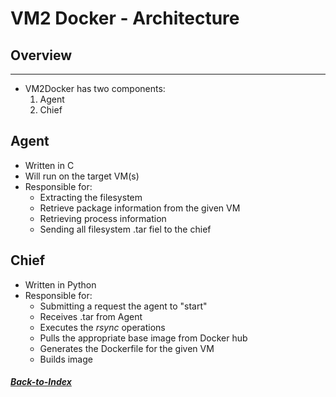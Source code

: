 
# VM2 Docker - Architecture

## Overview
---
- VM2Docker has two components:
    1. Agent
    2. Chief

## Agent
- Written in C
- Will run on the target VM(s)
- Responsible for:
    - Extracting the filesystem
    - Retrieve package information from the given VM
    - Retrieving process information
    - Sending all filesystem .tar fiel to the chief

## Chief
- Written in Python
- Responsible for:
    - Submitting a request the agent to "start"
    - Receives .tar from Agent
    - Executes the *rsync* operations
    - Pulls the appropriate base image from Docker hub
    - Generates the Dockerfile for the given VM
    - Builds image

##### [Back-to-Index](../../00-Index.md)